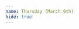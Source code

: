 ```yaml
---
name: Thursday (March 9th)
hide: true
---
```


<!-- A short way description on how to find the room -->